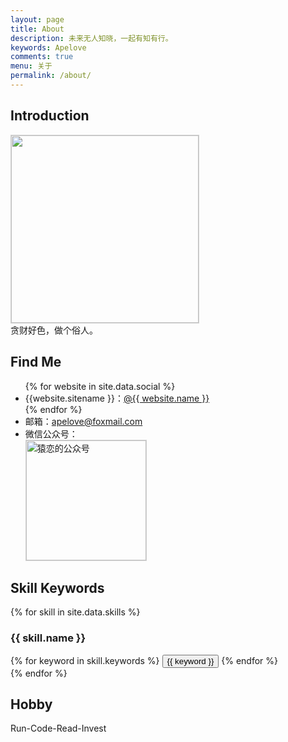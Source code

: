 ```yaml
---
layout: page
title: About
description: 未来无人知晓，一起有知有行。
keywords: Apelove
comments: true
menu: 关于
permalink: /about/
---
```


## Introduction

<img style="height:300px;width:300px;border:1px solid lightgrey;" src="{{ assets_base_url }}/assets/images/zwjs.jpg"/><br/>
贪财好色，做个俗人。

## Find Me

<ul>
{% for website in site.data.social %}
<li>{{website.sitename }}：<a href="{{ website.url }}" target="_blank">@{{ website.name }}</a></li>
{% endfor %}
<li>
邮箱：<a href="mailto:apelove@foxmail.com" alt="apelove@foxmail.com">apelove@foxmail.com</a>
</li>
<li>
微信公众号：<br />
<img style="height:192px;width:192px;border:1px solid lightgrey;" src="{{ assets_base_url }}/assets/images/qrcode.jpg" alt="猿恋的公众号" />
</li>
</ul>

## Skill Keywords

{% for skill in site.data.skills %}
### {{ skill.name }}
<div class="btn-inline">
{% for keyword in skill.keywords %}
<button class="btn btn-outline" type="button">{{ keyword }}</button>
{% endfor %}
</div>
{% endfor %}

## Hobby

Run-Code-Read-Invest
